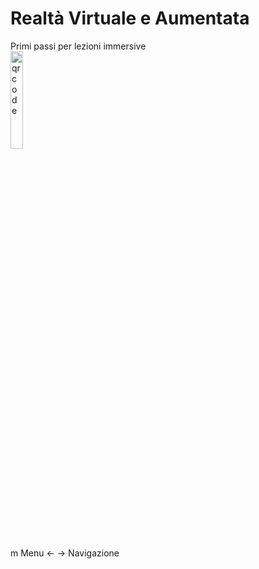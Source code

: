 <!-- .slide: data-state="layout-title no-fragment"  -->

# Realtà Virtuale e Aumentata

<div class="btn btn-warning mt-3 ">Primi passi per lezioni immersive</div>

<img src="https://i.imgur.com/bJLYELR.png" alt="qrcode" width="20%">

<p class="small mt-5">
  <span class="badge bg-dark me-1 ms-2">m</span> Menu
  <span class="badge bg-dark me-1 ms-2"> &larr; &rarr;</span> Navigazione
</p>
